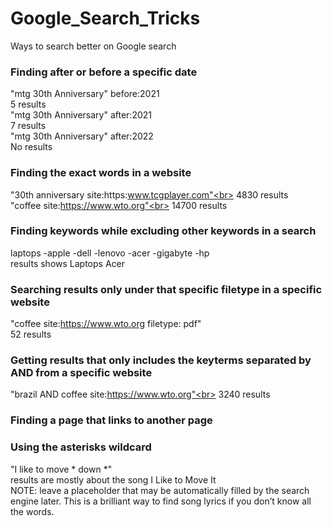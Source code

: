 # Google_Search_Tricks
Ways to search better on Google search


### Finding after or before a specific date

"mtg 30th Anniversary" before:2021<br>
5 results<br>
"mtg 30th Anniversary" after:2021<br>
7 results<br>
"mtg 30th Anniversary" after:2022<br>
No results<br>

### Finding the exact words in a website

"30th anniversary site:https:www.tcgplayer.com"<br>
4830 results<br>
"coffee site:https://www.wto.org"<br>
14700 results

### Finding keywords while excluding other keywords in a search

laptops -apple -dell -lenovo -acer -gigabyte -hp<br>
results shows Laptops Acer

### Searching results only under that specific filetype  in a specific website

"coffee site:https://www.wto.org filetype: pdf"<br>
52 results

### Getting results that only includes the keyterms separated by AND from a specific website 

"brazil AND coffee site:https://www.wto.org"<br>
3240 results

### Finding a page that links to another page


### Using the asterisks wildcard
"I like to move * down *"<br>
results are mostly about the song I Like to Move It<br>
NOTE: leave a placeholder that may be automatically filled by the search engine later. This is a brilliant way to find song lyrics if you don’t know all the words.
